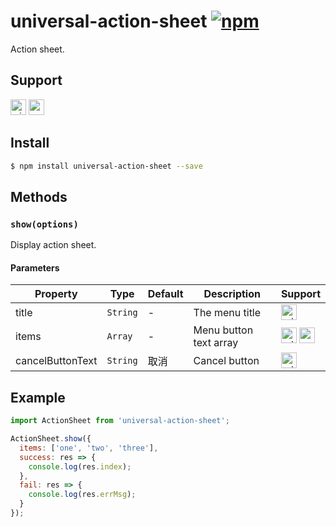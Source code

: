 # universal-action-sheet [![npm](https://img.shields.io/npm/v/universal-action-sheet.svg)](https://www.npmjs.com/package/universal-action-sheet)

Action sheet.

## Support
<img alt="miniApp" src="https://gw.alicdn.com/tfs/TB1bBpmbRCw3KVjSZFuXXcAOpXa-200-200.svg" width="25px" height="25px" /> <img alt="wechatMiniprogram" src="https://img.alicdn.com/tfs/TB1slcYdxv1gK0jSZFFXXb0sXXa-200-200.svg" width="25px" height="25px">

## Install

```bash
$ npm install universal-action-sheet --save
```

## Methods

### `show(options)`

Display action sheet.

#### Parameters
| Property | Type     | Default | Description    |       Support       |
| -------- | -------- | ------- | -------------- | ----------------- |
| title    | `String` | -       | The menu title | <img alt="miniApp" src="https://gw.alicdn.com/tfs/TB1bBpmbRCw3KVjSZFuXXcAOpXa-200-200.svg" width="25px" height="25px" /> |
| items    | `Array` | -       | Menu button text array | <img alt="miniApp" src="https://gw.alicdn.com/tfs/TB1bBpmbRCw3KVjSZFuXXcAOpXa-200-200.svg" width="25px" height="25px" /> <img alt="wechatMiniprogram" src="https://img.alicdn.com/tfs/TB1slcYdxv1gK0jSZFFXXb0sXXa-200-200.svg" width="25px" height="25px"> |
| cancelButtonText    | `String` | 取消       | Cancel button | <img alt="miniApp" src="https://gw.alicdn.com/tfs/TB1bBpmbRCw3KVjSZFuXXcAOpXa-200-200.svg" width="25px" height="25px" /> |

## Example

```js
import ActionSheet from 'universal-action-sheet';

ActionSheet.show({
  items: ['one', 'two', 'three'],
  success: res => {
    console.log(res.index);
  },
  fail: res => {
    console.log(res.errMsg);
  }
});

```

